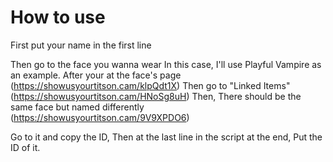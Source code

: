 # How to use
First put your name in the first line

Then go to the face you  wanna wear
In this case, I'll use Playful Vampire as an example.
After your at the face's page (https://showusyourtitson.cam/klpQdt1X)
Then go to "Linked Items" (https://showusyourtitson.cam/HNoSg8uH)
Then, There should be the same face but named differently (https://showusyourtitson.cam/9V9XPDO6)

Go to it and copy the ID, Then at the last line in the script at the end, Put the ID of it.
